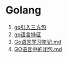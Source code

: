 # Golang

1. [go引入三方包](./go引入三方包.md)
2. [go语言特征](./go语言特征.md)
3. [Go语言学习笔记.md](./Go语言学习笔记.md)
4. [GO语言中的闭包.md](./GO语言中的闭包.md)